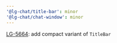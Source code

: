 ```yaml
---
'@lg-chat/title-bar': minor
'@lg-chat/chat-window': minor
---
```


[LG-5664](https://jira.mongodb.org/browse/LG-5664): add compact variant of `TitleBar`
